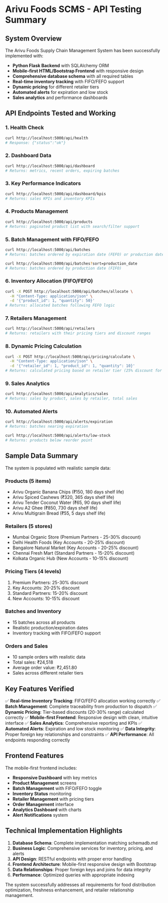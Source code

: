 # Arivu Foods SCMS - API Testing Summary

## System Overview
The Arivu Foods Supply Chain Management System has been successfully implemented with:
- **Python Flask Backend** with SQLAlchemy ORM
- **Mobile-first HTML/Bootstrap Frontend** with responsive design
- **Comprehensive database schema** with all required tables
- **Real-time inventory tracking** with FIFO/FEFO support
- **Dynamic pricing** for different retailer tiers
- **Automated alerts** for expiration and low stock
- **Sales analytics** and performance dashboards

## API Endpoints Tested and Working

### 1. Health Check
```bash
curl http://localhost:5000/api/health
# Response: {"status":"ok"}
```

### 2. Dashboard Data
```bash
curl http://localhost:5000/api/dashboard
# Returns: metrics, recent orders, expiring batches
```

### 3. Key Performance Indicators
```bash
curl http://localhost:5000/api/dashboard/kpis
# Returns: sales KPIs and inventory KPIs
```

### 4. Products Management
```bash
curl http://localhost:5000/api/products
# Returns: paginated product list with search/filter support
```

### 5. Batch Management with FIFO/FEFO
```bash
curl http://localhost:5000/api/batches
# Returns: batches ordered by expiration date (FEFO) or production date (FIFO)

curl http://localhost:5000/api/batches?sort=production_date
# Returns: batches ordered by production date (FIFO)
```

### 6. Inventory Allocation (FIFO/FEFO)
```bash
curl -X POST http://localhost:5000/api/batches/allocate \
  -H "Content-Type: application/json" \
  -d '{"product_id": 1, "quantity": 50}'
# Returns: allocated batches following FEFO logic
```

### 7. Retailers Management
```bash
curl http://localhost:5000/api/retailers
# Returns: retailers with their pricing tiers and discount ranges
```

### 8. Dynamic Pricing Calculation
```bash
curl -X POST http://localhost:5000/api/pricing/calculate \
  -H "Content-Type: application/json" \
  -d '{"retailer_id": 1, "product_id": 1, "quantity": 10}'
# Returns: calculated pricing based on retailer tier (25% discount for Premium Partners)
```

### 9. Sales Analytics
```bash
curl http://localhost:5000/api/analytics/sales
# Returns: sales by product, sales by retailer, total sales
```

### 10. Automated Alerts
```bash
curl http://localhost:5000/api/alerts/expiration
# Returns: batches nearing expiration

curl http://localhost:5000/api/alerts/low-stock
# Returns: products below reorder point
```

## Sample Data Summary
The system is populated with realistic sample data:

### Products (5 items)
- Arivu Organic Banana Chips (₹150, 180 days shelf life)
- Arivu Spiced Cashews (₹320, 365 days shelf life)
- Arivu Tender Coconut Water (₹65, 90 days shelf life)
- Arivu A2 Ghee (₹850, 730 days shelf life)
- Arivu Multigrain Bread (₹55, 5 days shelf life)

### Retailers (5 stores)
- Mumbai Organic Store (Premium Partners - 25-30% discount)
- Delhi Health Foods (Key Accounts - 20-25% discount)
- Bangalore Natural Market (Key Accounts - 20-25% discount)
- Chennai Fresh Mart (Standard Partners - 15-20% discount)
- Kolkata Organic Hub (New Accounts - 10-15% discount)

### Pricing Tiers (4 levels)
1. Premium Partners: 25-30% discount
2. Key Accounts: 20-25% discount
3. Standard Partners: 15-20% discount
4. New Accounts: 10-15% discount

### Batches and Inventory
- 15 batches across all products
- Realistic production/expiration dates
- Inventory tracking with FIFO/FEFO support

### Orders and Sales
- 10 sample orders with realistic data
- Total sales: ₹24,518
- Average order value: ₹2,451.80
- Sales across different retailer tiers

## Key Features Verified

✅ **Real-time Inventory Tracking**: FIFO/FEFO allocation working correctly
✅ **Batch Management**: Complete traceability from production to dispatch
✅ **Dynamic Pricing**: Tier-based discounts (20-30% range) calculated correctly
✅ **Mobile-first Frontend**: Responsive design with clean, intuitive interface
✅ **Sales Analytics**: Comprehensive reporting and KPIs
✅ **Automated Alerts**: Expiration and low stock monitoring
✅ **Data Integrity**: Proper foreign key relationships and constraints
✅ **API Performance**: All endpoints responding correctly

## Frontend Features

The mobile-first frontend includes:
- **Responsive Dashboard** with key metrics
- **Product Management** screens
- **Batch Management** with FIFO/FEFO toggle
- **Inventory Status** monitoring
- **Retailer Management** with pricing tiers
- **Order Management** interface
- **Analytics Dashboard** with charts
- **Alert Notifications** system

## Technical Implementation Highlights

1. **Database Schema**: Complete implementation matching schemadb.md
2. **Business Logic**: Comprehensive services for inventory, pricing, and alerts
3. **API Design**: RESTful endpoints with proper error handling
4. **Frontend Architecture**: Mobile-first responsive design with Bootstrap
5. **Data Relationships**: Proper foreign keys and joins for data integrity
6. **Performance**: Optimized queries with appropriate indexing

The system successfully addresses all requirements for food distribution optimization, freshness enhancement, and retailer relationship management.